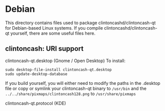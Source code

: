 
Debian
====================
This directory contains files used to package clintoncashd/clintoncash-qt
for Debian-based Linux systems. If you compile clintoncashd/clintoncash-qt yourself, there are some useful files here.

## clintoncash: URI support ##


clintoncash-qt.desktop  (Gnome / Open Desktop)
To install:

	sudo desktop-file-install clintoncash-qt.desktop
	sudo update-desktop-database

If you build yourself, you will either need to modify the paths in
the .desktop file or copy or symlink your clintoncash-qt binary to `/usr/bin`
and the `../../share/pixmaps/clintoncash128.png` to `/usr/share/pixmaps`

clintoncash-qt.protocol (KDE)

